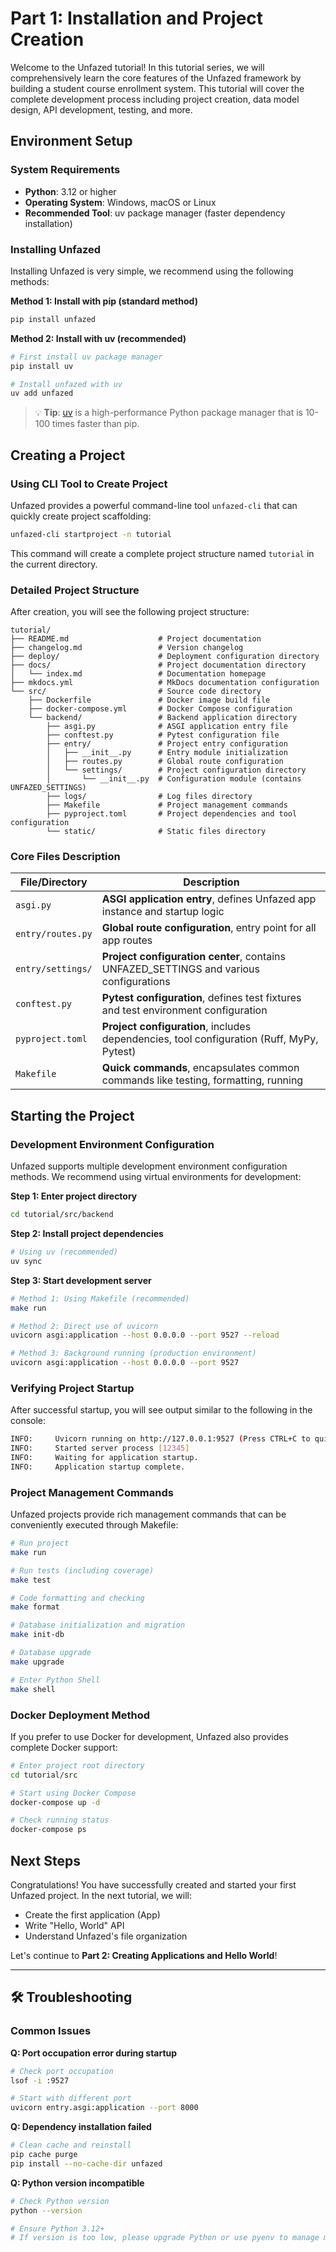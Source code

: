 # Part 1: Installation and Project Creation

Welcome to the Unfazed tutorial! In this tutorial series, we will comprehensively learn the core features of the Unfazed framework by building a student course enrollment system. This tutorial will cover the complete development process including project creation, data model design, API development, testing, and more.

## Environment Setup

### System Requirements

- **Python**: 3.12 or higher
- **Operating System**: Windows, macOS or Linux
- **Recommended Tool**: uv package manager (faster dependency installation)

### Installing Unfazed

Installing Unfazed is very simple, we recommend using the following methods:

**Method 1: Install with pip (standard method)**

```bash
pip install unfazed
```

**Method 2: Install with uv (recommended)**

```bash
# First install uv package manager
pip install uv

# Install unfazed with uv
uv add unfazed
```

> 💡 **Tip**: [uv](https://docs.astral.sh/uv/) is a high-performance Python package manager that is 10-100 times faster than pip.

## Creating a Project

### Using CLI Tool to Create Project

Unfazed provides a powerful command-line tool `unfazed-cli` that can quickly create project scaffolding:

```bash
unfazed-cli startproject -n tutorial
```

This command will create a complete project structure named `tutorial` in the current directory.

### Detailed Project Structure

After creation, you will see the following project structure:

```
tutorial/
├── README.md                    # Project documentation
├── changelog.md                 # Version changelog
├── deploy/                      # Deployment configuration directory
├── docs/                        # Project documentation directory
│   └── index.md                 # Documentation homepage
├── mkdocs.yml                   # MkDocs documentation configuration
└── src/                         # Source code directory
    ├── Dockerfile               # Docker image build file
    ├── docker-compose.yml       # Docker Compose configuration
    └── backend/                 # Backend application directory
        ├── asgi.py              # ASGI application entry file
        ├── conftest.py          # Pytest configuration file
        ├── entry/               # Project entry configuration
        │   ├── __init__.py      # Entry module initialization
        │   ├── routes.py        # Global route configuration
        │   └── settings/        # Project configuration directory
        │       └── __init__.py  # Configuration module (contains UNFAZED_SETTINGS)
        ├── logs/                # Log files directory
        ├── Makefile             # Project management commands
        ├── pyproject.toml       # Project dependencies and tool configuration
        └── static/              # Static files directory
```

### Core Files Description

| File/Directory    | Description                                                                               |
| ----------------- | ----------------------------------------------------------------------------------------- |
| `asgi.py`         | **ASGI application entry**, defines Unfazed app instance and startup logic                |
| `entry/routes.py` | **Global route configuration**, entry point for all app routes                            |
| `entry/settings/` | **Project configuration center**, contains UNFAZED_SETTINGS and various configurations    |
| `conftest.py`     | **Pytest configuration**, defines test fixtures and test environment configuration        |
| `pyproject.toml`  | **Project configuration**, includes dependencies, tool configuration (Ruff, MyPy, Pytest) |
| `Makefile`        | **Quick commands**, encapsulates common commands like testing, formatting, running        |

## Starting the Project

### Development Environment Configuration

Unfazed supports multiple development environment configuration methods. We recommend using virtual environments for development:

**Step 1: Enter project directory**

```bash
cd tutorial/src/backend
```

**Step 2: Install project dependencies**

```bash
# Using uv (recommended)
uv sync

```

**Step 3: Start development server**

```bash
# Method 1: Using Makefile (recommended)
make run

# Method 2: Direct use of uvicorn
uvicorn asgi:application --host 0.0.0.0 --port 9527 --reload

# Method 3: Background running (production environment)
uvicorn asgi:application --host 0.0.0.0 --port 9527
```

### Verifying Project Startup

After successful startup, you will see output similar to the following in the console:

```bash
INFO:     Uvicorn running on http://127.0.0.1:9527 (Press CTRL+C to quit)
INFO:     Started server process [12345]
INFO:     Waiting for application startup.
INFO:     Application startup complete.
```

### Project Management Commands

Unfazed projects provide rich management commands that can be conveniently executed through Makefile:

```bash
# Run project
make run

# Run tests (including coverage)
make test

# Code formatting and checking
make format

# Database initialization and migration
make init-db

# Database upgrade
make upgrade

# Enter Python Shell
make shell
```

### Docker Deployment Method

If you prefer to use Docker for development, Unfazed also provides complete Docker support:

```bash
# Enter project root directory
cd tutorial/src

# Start using Docker Compose
docker-compose up -d

# Check running status
docker-compose ps
```

## Next Steps

Congratulations! You have successfully created and started your first Unfazed project. In the next tutorial, we will:

- Create the first application (App)
- Write "Hello, World" API
- Understand Unfazed's file organization

Let's continue to **Part 2: Creating Applications and Hello World**!

---

## 🛠️ Troubleshooting

### Common Issues

**Q: Port occupation error during startup**
```bash
# Check port occupation
lsof -i :9527

# Start with different port
uvicorn entry.asgi:application --port 8000
```

**Q: Dependency installation failed**
```bash
# Clean cache and reinstall
pip cache purge
pip install --no-cache-dir unfazed
```

**Q: Python version incompatible**
```bash
# Check Python version
python --version

# Ensure Python 3.12+
# If version is too low, please upgrade Python or use pyenv to manage multiple versions
```
